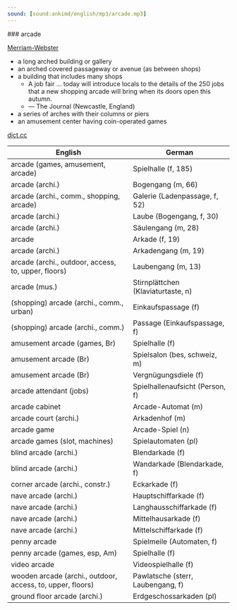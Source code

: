 ```yaml
---
sound: [sound:ankimd/english/mp3/arcade.mp3]
---
```


\### arcade

[Merriam-Webster](https://www.merriam-webster.com/dictionary/arcade)

- a long arched building or gallery
- an arched covered passageway or avenue (as between shops)
- a building that includes many shops
    - A job fair … today will introduce locals to the details of the 250 jobs that a new shopping arcade will bring when its doors open this autumn.
    - — The Journal (Newcastle, England)
- a series of arches with their columns or piers
- an amusement center having coin-operated games

[dict.cc](https://www.dict.cc/arcade)

| English        | German       |
| -------------- | ------------ |
| arcade (games, amusement, arcade) | Spielhalle (f, 185) |
| arcade (archi.) | Bogengang (m, 66) |
| arcade (archi., comm., shopping, arcade) | Galerie (Ladenpassage, f, 52) |
| arcade (archi.) | Laube (Bogengang, f, 30) |
| arcade (archi.) | Säulengang (m, 28) |
| arcade | Arkade (f, 19) |
| arcade (archi.) | Arkadengang (m, 19) |
| arcade (archi., outdoor, access, to, upper, floors) | Laubengang (m, 13) |
| arcade (mus.) | Stirnplättchen (Klaviaturtaste, n) |
| (shopping) arcade (archi., comm., urban) | Einkaufspassage (f) |
| (shopping) arcade (archi., comm.) | Passage (Einkaufspassage, f) |
| amusement arcade (games, Br) | Spielhalle (f) |
| amusement arcade (Br) | Spielsalon (bes, schweiz, m) |
| amusement arcade (Br) | Vergnügungsdiele (f) |
| arcade attendant (jobs) | Spielhallenaufsicht (Person, f) |
| arcade cabinet | Arcade-Automat (m) |
| arcade court (archi.) | Arkadenhof (m) |
| arcade game | Arcade-Spiel (n) |
| arcade games (slot, machines) | Spielautomaten (pl) |
| blind arcade (archi.) | Blendarkade (f) |
| blind arcade (archi.) | Wandarkade (Blendarkade, f) |
| corner arcade (archi., constr.) | Eckarkade (f) |
| nave arcade (archi.) | Hauptschiffarkade (f) |
| nave arcade (archi.) | Langhausschiffarkade (f) |
| nave arcade (archi.) | Mittelhausarkade (f) |
| nave arcade (archi.) | Mittelschiffarkade (f) |
| penny arcade | Spielmeile (Automaten, f) |
| penny arcade (games, esp, Am) | Spielhalle (f) |
| video arcade | Videospielhalle (f) |
| wooden arcade (archi., outdoor, access, to, upper, floors) | Pawlatsche (sterr, Laubengang, f) |
| ground floor arcade (archi.) | Erdgeschossarkaden (pl) |

